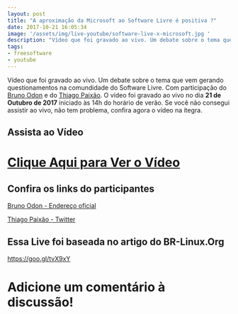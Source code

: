 ```yaml
---
layout: post
title: "A aproximação da Microsoft ao Software Livre é positiva ?"
date: 2017-10-21 16:05:34
image: '/assets/img/live-youtube/software-live-x-microsoft.jpg '
description: "Vídeo que foi gravado ao vivo. Um debate sobre o tema que vem gerando questionamentos na comundidade do Software Livre."
tags:
- freesoftware
- youtube
---
```


Vídeo que foi gravado ao vivo. Um debate sobre o tema que vem gerando questionamentos na comundidade do Software Livre. Com participação do [Bruno Odon](https://howtoonline.com.br/) e do [Thiago Paixão](https://twitter.com/thiagopaixao). O vídeo foi gravado ao vivo no dia __21 de Outubro de 2017__ iniciado às 14h do horário de verão. Se você não consegui assistir ao vivo, não tem problema, confira agora o vídeo na ítegra.

## Assista ao Vídeo

# [Clique Aqui para Ver o Vídeo](https://www.youtube.com/watch?v=F0gtlVQaBS8)


## Confira os links do participantes

[Bruno Odon - Endereço oficial](https://howtoonline.com.br/)

[Thiago Paixão - Twitter](https://twitter.com/thiagopaixao)

## Essa Live foi baseada no artigo do BR-Linux.Org
<https://goo.gl/tvX9xY>


# Adicione um comentário à discussão!


<script async src="https://pagead2.googlesyndication.com/pagead/js/adsbygoogle.js"></script>

<!-- Informat -->
<ins class="adsbygoogle"
 style="display:block"
 data-ad-client="ca-pub-2838251107855362"
 data-ad-slot="2327980059"
 data-ad-format="auto"
 data-full-width-responsive="true"></ins>

<script>
(adsbygoogle = window.adsbygoogle || []).push({});
</script>

